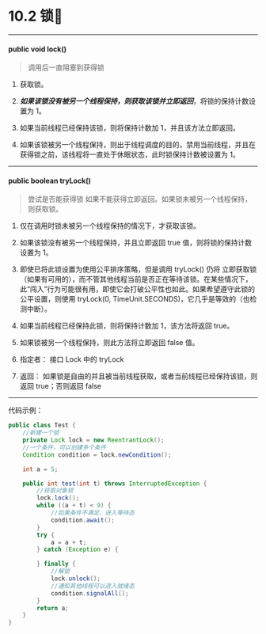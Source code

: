 # 10.2 锁🔐

---

#### public void lock\(\)

> 调用后一直阻塞到获得锁

1. 获取锁。

2. _**如果该锁没有被另一个线程保持，则获取该锁并立即返回**_，将锁的保持计数设置为 1。

3. 如果当前线程已经保持该锁，则将保持计数加 1，并且该方法立即返回。

4. 如果该锁被另一个线程保持，则出于线程调度的目的，禁用当前线程，并且在获得锁之前，该线程将一直处于休眠状态，此时锁保持计数被设置为 1。

---

#### public boolean tryLock\(\)

> 尝试是否能获得锁 如果不能获得立即返回。如果锁未被另一个线程保持，则获取锁。

1. 仅在调用时锁未被另一个线程保持的情况下，才获取该锁。 

2. 如果该锁没有被另一个线程保持，并且立即返回 true 值，则将锁的保持计数设置为 1。 

3. 即使已将此锁设置为使用公平排序策略，但是调用 tryLock\(\) 仍将 立即获取锁（如果有可用的），而不管其他线程当前是否正在等待该锁。在某些情况下，此“闯入”行为可能很有用，即使它会打破公平性也如此。如果希望遵守此锁的公平设置，则使用 tryLock\(0, TimeUnit.SECONDS\)，它几乎是等效的（也检测中断）。 

4. 如果当前线程已经保持此锁，则将保持计数加 1，该方法将返回 true。 

5. 如果锁被另一个线程保持，则此方法将立即返回 false 值。 

6. 指定者： 接口 Lock 中的 tryLock 

7. 返回： 如果锁是自由的并且被当前线程获取，或者当前线程已经保持该锁，则返回 true；否则返回 false

---

代码示例：

```java
public class Test {
    //新建一个锁
    private Lock lock = new ReentrantLock();
    //一个条件，可以创建多个条件
    Condition condition = lock.newCondition();

    int a = 5;

    public int test(int t) throws InterruptedException {
        //获取对象锁
        lock.lock();
        while ((a + t) < 9) {
            //如果条件不满足，进入等待态
            condition.await();
        }
        try {
            a = a + t;
        } catch (Exception e) {

        } finally {
            //解锁
            lock.unlock();
            //通知其他线程可以进入就绪态
            condition.signalAll();
        }
        return a;
    }
}
```



